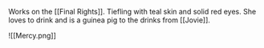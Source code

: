 Works on the [[Final Rights]]. Tiefling with teal skin and solid red eyes. She loves to drink and is a guinea pig to the drinks from [[Jovie]].

![[Mercy.png]]